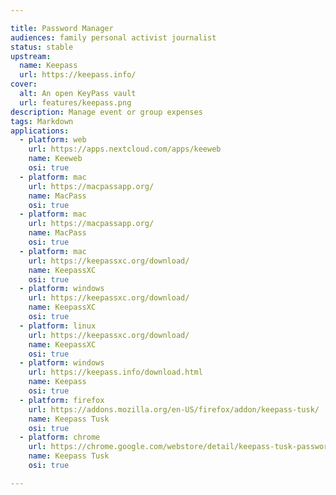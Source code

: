 ```yaml
---

title: Password Manager
audiences: family personal activist journalist
status: stable
upstream:
  name: Keepass
  url: https://keepass.info/
cover:
  alt: An open KeyPass vault
  url: features/keepass.png
description: Manage event or group expenses
tags: Markdown
applications:
  - platform: web
    url: https://apps.nextcloud.com/apps/keeweb
    name: Keeweb
    osi: true
  - platform: mac
    url: https://macpassapp.org/
    name: MacPass
    osi: true
  - platform: mac
    url: https://macpassapp.org/
    name: MacPass
    osi: true
  - platform: mac
    url: https://keepassxc.org/download/
    name: KeepassXC
    osi: true
  - platform: windows
    url: https://keepassxc.org/download/
    name: KeepassXC
    osi: true
  - platform: linux
    url: https://keepassxc.org/download/
    name: KeepassXC
    osi: true
  - platform: windows
    url: https://keepass.info/download.html
    name: Keepass
    osi: true
  - platform: firefox
    url: https://addons.mozilla.org/en-US/firefox/addon/keepass-tusk/
    name: Keepass Tusk
    osi: true
  - platform: chrome
    url: https://chrome.google.com/webstore/detail/keepass-tusk-password-acc/fmhmiaejopepamlcjkncpgpdjichnecm
    name: Keepass Tusk
    osi: true

---
```


